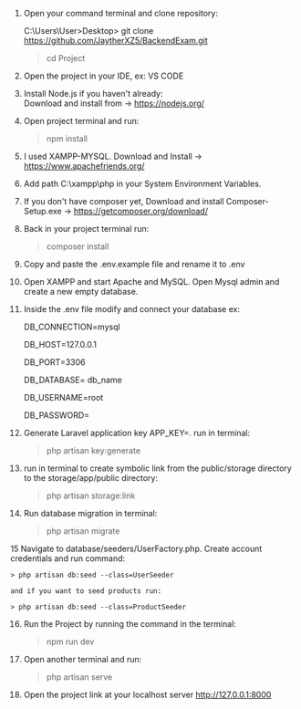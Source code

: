 1. Open your command terminal and clone repository:

     C:\Users\User>Desktop> git clone https://github.com/JaytherXZ5/BackendExam.git
     >cd Project

2. Open the project in your IDE, ex: VS CODE

3. Install Node.js if you haven't already:  
   Download and install from -> https://nodejs.org/

4. Open project terminal and run: 
    > npm install
    
5. I used XAMPP-MYSQL. 
    Download and Install -> https://www.apachefriends.org/

6. Add path C:\xampp\php in your System Environment Variables.

7. If you don't have composer yet, 
    Download and install Composer-Setup.exe -> https://getcomposer.org/download/

8. Back in your project terminal run: 
    > composer install
    
9. Copy and paste the .env.example file and rename it to .env

10. Open XAMPP and start Apache and MySQL. Open Mysql admin and create a new empty database.

11. Inside the .env file modify and connect your database ex:

    DB_CONNECTION=mysql

    DB_HOST=127.0.0.1

    DB_PORT=3306

    DB_DATABASE= db_name

    DB_USERNAME=root

    DB_PASSWORD=


12. Generate Laravel application key APP_KEY=. run in terminal:
    > php artisan key:generate

13. run in terminal to create symbolic link from the public/storage directory to the storage/app/public directory:
    > php artisan storage:link
    
14. Run database migration in terminal:
    > php artisan migrate

15 Navigate to database/seeders/UserFactory.php. 
    Create account credentials and run command:
    
    > php artisan db:seed --class=UserSeeder

    and if you want to seed products run:
    
    > php artisan db:seed --class=ProductSeeder

16. Run the Project by running the command in the terminal:
    >npm run dev
17. Open another terminal and run:
    >php artisan serve

18. Open the project link at your localhost server http://127.0.0.1:8000
